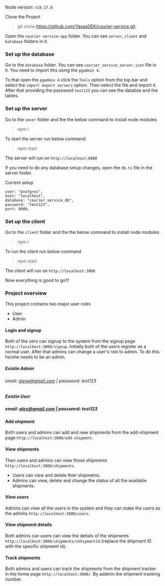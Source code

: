 Node version: `v18.17.0`

Clone the Project

> git clone https://github.com/YasasDEK/courier-service.git

Open the `courier-service-app` folder. You can see `server`, `client` and `batabase` folders in it.

### Set up the database

Go to the `database` folder. You can see `courier_service_server.json` file in it. You need to import this using the `pgadmin 4`.

To that open the `pgadmin 4` click the `Tools` option from the top bar and select the `import export servers` option. Then select the file and import it. After that providing the password `test123` you can see the databse and the tables.

### Set up the server

Go to the `sever` folder and the the below command to install node modules

> npm i

To start the server run below command

> npm start

The server will run on `http://localhost:8080`

If you need to do any database setup changes, open the `db.ts` file in the server folder.

Current setup

```
user: "postgres",
host: "localhost",
database: "courier_service_db",
password: "test123",
port: 8000,
```

### Set up the client

Go to the `client` folder and the the below command to install node modules

> npm i

To run the client run below command

> npm start

The client will run on `http://localhost:3000`

Now everything is good to go!!!

### Project overview

This project contains two major user roles

- User
- Admin

#### Login and signup

Both of the uers can signup to the system from the signup page `http://localhost:3000/signup`. Initially both of the users register as a normal user. After that admins can change a user's role to admin. To do this he/she needs to be an admin.

##### Existin Admin
###### email: steve@gmail.com | password: test123


##### Existin User
##### email: alex@gmail.com | password: test123

#### Add shipment

Both users and admins can add and new shipments from the add-shipment page `http://localhost:3000/add-shipment`.

#### View shipments

Then users and admins can view those shipments `http://localhost:3000/shipments`.

- Users can view and delete thier shipmetns.
- Admins can view, delete and change the status of all the available shipments.

#### View users

Admins can view all the users in the system and they can make the users as the admins `http://localhost:3000/users`.

#### View shipment details

Both admins can users can view the detials of the shipments `http://localhost:3000/shipments/shhipmentId` (replace the shipment ID with the specific shipment id).

#### Track shipments

Both admins and users can track the shipments from the shipment tracker in the home page `http://localhost:3000/`. By addmin the shipment traxking number.
